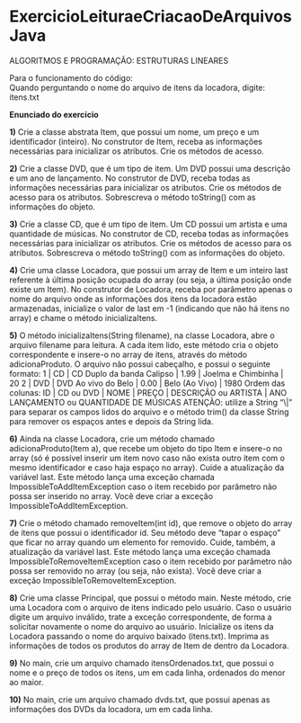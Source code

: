 # ExercicioLeituraeCriacaoDeArquivosJava
ALGORITMOS E PROGRAMAÇÃO: ESTRUTURAS LINEARES

Para o funcionamento do código:<br/>
Quando perguntando o nome do arquivo de itens da locadora, digite: itens.txt

 **Enunciado do exercício**

**1)** Crie a classe abstrata Item, que possui um nome, um preço e um identificador (inteiro). No construtor de
Item, receba as informações necessárias para inicializar os atributos. Crie os métodos de acesso.

**2)** Crie a classe DVD, que é um tipo de item. Um DVD possui uma descrição e um ano de lançamento. No
construtor de DVD, receba todas as informações necessárias para inicializar os atributos. Crie os métodos de
acesso para os atributos. Sobrescreva o método toString() com as informações do objeto.

**3)** Crie a classe CD, que é um tipo de item. Um CD possui um artista e uma quantidade de músicas. No construtor
de CD, receba todas as informações necessárias para inicializar os atributos. Crie os métodos de acesso para os
atributos. Sobrescreva o método toString() com as informações do objeto.

**4)** Crie uma classe Locadora, que possui um array de Item e um inteiro last referente à última posição ocupada
do array (ou seja, a última posição onde existe um Item). No construtor de Locadora, receba por parâmetro
apenas o nome do arquivo onde as informações dos itens da locadora estão armazenadas, inicialize o valor de
last em -1 (indicando que não há itens no array) e chame o método inicializaItens.

**5)** O método inicializaItens(String filename), na classe Locadora, abre o arquivo filename para leitura. A cada
item lido, este método cria o objeto correspondente e insere-o no array de itens, através do método
adicionaProduto. O arquivo não possui cabeçalho, e possui o seguinte formato:
1 | CD | CD Duplo da banda Calipso | 1.99 | Joelma e Chimbinha | 20
2 | DVD | DVD Ao vivo do Belo | 0.00 | Belo (Ao Vivo) | 1980
Ordem das colunas: ID | CD ou DVD | NOME | PREÇO | DESCRIÇÃO ou ARTISTA | ANO LANÇAMENTO ou QUANTIDADE DE
MÚSICAS
ATENÇÃO: utilize a String “\\|” para separar os campos lidos do arquivo e o método trim() da classe
String para remover os espaços antes e depois da String lida.

**6)** Ainda na classe Locadora, crie um método chamado adicionaProduto(Item a), que recebe um objeto do tipo
Item e insere-o no array (só é possível inserir um item novo caso não exista outro item com o mesmo
identificador e caso haja espaço no array). Cuide a atualização da variável last. Este método lança uma exceção
chamada ImpossibleToAddItemException caso o item recebido por parâmetro não possa ser inserido no array.
Você deve criar a exceção ImpossibleToAddItemException.

**7)** Crie o método chamado removeItem(int id), que remove o objeto do array de itens que possui o identificador
id. Seu método deve “tapar o espaço” que ficar no array quando um elemento for removido. Cuide, também, a
atualização da variável last. Este método lança uma exceção chamada ImpossibleToRemoveItemException caso
o item recebido por parâmetro não possa ser removido no array (ou seja, não exista). Você deve criar a exceção
ImpossibleToRemoveItemException.

**8)** Crie uma classe Principal, que possui o método main. Neste método, crie uma Locadora com o arquivo de
itens indicado pelo usuário. Caso o usuário digite um arquivo inválido, trate a exceção correspondente, de forma
a solicitar novamente o nome do arquivo ao usuário. Inicialize os itens da Locadora passando o nome do arquivo
baixado (itens.txt). Imprima as informações de todos os produtos do array de Item de dentro da Locadora.

**9)** No main, crie um arquivo chamado itensOrdenados.txt, que possui o nome e o preço de todos os itens, um
em cada linha, ordenados do menor ao maior.

**10)** No main, crie um arquivo chamado dvds.txt, que possui apenas as informações dos DVDs da locadora, um
em cada linha.
